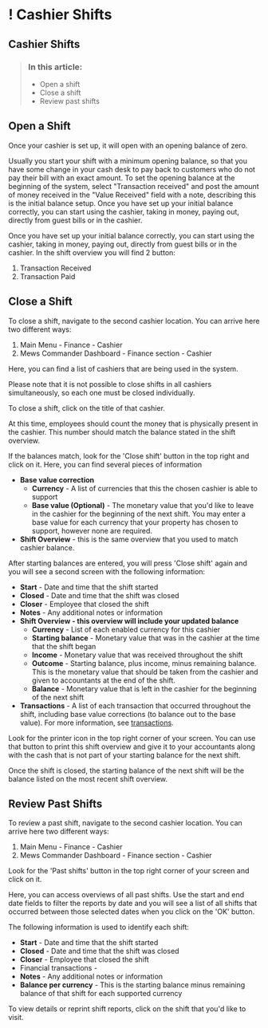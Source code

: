 # ! Cashier Shifts

## Cashier Shifts

> ### In this article:
>
> * Open a shift
> * Close a shift
> * Review past shifts

## Open a Shift

Once your cashier is set up, it will open with an opening balance of zero.

Usually you start your shift with a minimum opening balance, so that you have some change in your cash desk to pay back to customers who do not pay their bill with an exact amount. To set the opening balance at the beginning of the system, select "Transaction received" and post the amount of money received in the "Value Received" field with a note, describing this is the initial balance setup. Once you have set up your initial balance correctly, you can start using the cashier, taking in money, paying out, directly from guest bills or in the cashier.

Once you have set up your initial balance correctly, you can start using the cashier, taking in money, paying out, directly from guest bills or in the cashier. In the shift overview you will find 2 button:

1. Transaction Received
2. Transaction Paid

## **Close a Shift**

To close a shift, navigate to the second cashier location. You can arrive here two different ways:

1. Main Menu - Finance - Cashier
2. Mews Commander Dashboard - Finance section - Cashier

Here, you can find a list of cashiers that are being used in the system.

Please note that it is not possible to close shifts in all cashiers simultaneously, so each one must be closed individually.

To close a shift, click on the title of that cashier.

At this time, employees should count the money that is physically present in the cashier. This number should match the balance stated in the shift overview.

If the balances match, look for the 'Close shift' button in the top right and click on it. Here, you can find several pieces of information

* **Base value correction** 
  * **Currency** - A list of currencies that this the chosen cashier is able to support
  * **Base value \(Optional\)** - The monetary value that you'd like to leave in the cashier for the beginning of the next shift. You may enter a base value for each currency that your property has chosen to support, however none are required.
* **Shift Overview** - this is the same overview that you used to match cashier balance. 

After starting balances are entered, you will press 'Close shift' again and you will see a second screen with the following information:

* **Start** - Date and time that the shift started
* **Closed** - Date and time that the shift was closed
* **Closer** - Employee that closed the shift
* **Notes** - Any additional notes or information
* **Shift Overview - this overview will include your updated balance**
  * **Currency** - List of each enabled currency for this cashier
  * **Starting balance** - Monetary value that was in the cashier at the time that the shift began
  * **Income** - Monetary value that was received throughout the shift
  * **Outcome** - Starting balance, plus income, minus remaining balance. This is the monetary value that should be taken from the cashier and given to accountants at the end of the shift. 
  * **Balance** - Monetary value that is left in the cashier for the beginning of the next shift
* **Transactions** - A list of each transaction that occurred throughout the shift, including base value corrections \(to balance out to the base value\). For more information, see [transactions](transactions.md). 

Look for the printer icon in the top right corner of your screen. You can use that button to print this shift overview and give it to your accountants along with the cash that is not part of your starting balance for the next shift.

Once the shift is closed, the starting balance of the next shift will be the balance listed on the most recent shift overview.

## Review Past Shifts

To review a past shift, navigate to the second cashier location. You can arrive here two different ways:

1. Main Menu - Finance - Cashier
2. Mews Commander Dashboard - Finance section - Cashier

Look for the 'Past shifts' button in the top right corner of your screen and click on it.

Here, you can access overviews of all past shifts. Use the start and end date fields to filter the reports by date and you will see a list of all shifts that occurred between those selected dates when you click on the 'OK' button.

The following information is used to identify each shift:

* **Start** - Date and time that the shift started
* **Closed** - Date and time that the shift was closed
* **Closer** - Employee that closed the shift
* Financial transactions - 
* **Notes** - Any additional notes or information
* **Balance per currency** - This is the starting balance minus remaining balance of that shift for each supported currency

To view details or reprint shift reports, click on the shift that you'd like to visit.

